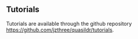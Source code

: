 Tutorials
------------

Tutorials are available through the github repository https://github.com/jzthree/quasildr/tutorials. 

